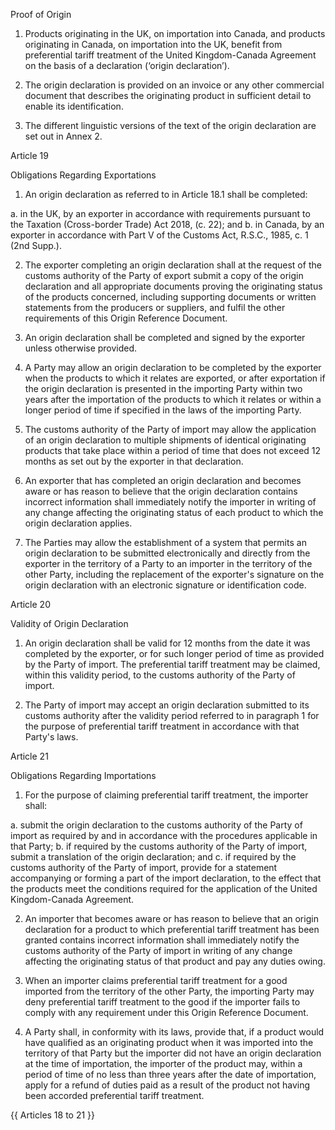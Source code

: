 Proof of Origin

1.	Products originating in the UK, on importation into Canada, and products originating in Canada, on importation into the UK, benefit from preferential tariff treatment of the United Kingdom-Canada Agreement on the basis of a declaration (‘origin declaration’).
2.	The origin declaration is provided on an invoice or any other commercial document that describes the originating product in sufficient detail to enable its identification.

3.	The different linguistic versions of the text of the origin declaration are set out in Annex 2.

Article 19

Obligations Regarding Exportations

1.	An origin declaration as referred to in Article 18.1 shall be completed:

a.	in the UK, by an exporter in accordance with requirements pursuant to the Taxation (Cross-border Trade) Act 2018, (c. 22); and
b.	in Canada, by an exporter in accordance with Part V of the Customs Act, R.S.C., 1985, c. 1 (2nd Supp.).

2.	The exporter completing an origin declaration shall at the request of the customs authority of the Party of export submit a copy of the origin declaration and all appropriate documents proving the originating status of the products concerned, including supporting documents or written statements from the producers or suppliers, and fulfil the other requirements of this Origin Reference Document.

3.	An origin declaration shall be completed and signed by the exporter unless otherwise provided.

4.	A Party may allow an origin declaration to be completed by the exporter when the products to which it relates are exported, or after exportation if the origin declaration is presented in the importing Party within two years after the importation of the products to which it relates or within a longer period of time if specified in the laws of the importing Party.

5.	The customs authority of the Party of import may allow the application of an origin declaration to multiple shipments of identical originating products that take place within a period of time that does not exceed 12 months as set out by the exporter in that declaration.

6.	An exporter that has completed an origin declaration and becomes aware or has reason to believe that the origin declaration contains incorrect information shall immediately notify the importer in writing of any change affecting the originating status of each product to which the origin declaration applies.

7.	The Parties may allow the establishment of a system that permits an origin declaration to be submitted electronically and directly from the exporter in the territory of a Party to an importer in the territory of the other Party, including the replacement of the exporter's signature on the origin declaration with an electronic signature or identification code.

Article 20

Validity of Origin Declaration

1.	An origin declaration shall be valid for 12 months from the date it was completed by the exporter, or for such longer period of time as provided by the Party of import. The preferential tariff treatment may be claimed, within this validity period, to the customs authority of the Party of import.

2.	The Party of import may accept an origin declaration submitted to its customs authority after the validity period referred to in paragraph 1 for the purpose of preferential tariff treatment in accordance with that Party's laws.

Article 21

Obligations Regarding Importations

1.	For the purpose of claiming preferential tariff treatment, the importer shall:

a.	submit the origin declaration to the customs authority of the Party of import as required by and in accordance with the procedures applicable in that Party;
b.	if required by the customs authority of the Party of import, submit a translation of the origin declaration; and
c.	if required by the customs authority of the Party of import, provide for a statement accompanying or forming a part of the import declaration, to the effect that the products meet the conditions required for the application of the United Kingdom-Canada Agreement.

2.	An importer that becomes aware or has reason to believe that an origin declaration for a product to which preferential tariff treatment has been granted contains incorrect information shall immediately notify the customs authority of the Party of import in writing of any change affecting the originating status of that product and pay any duties owing.

3.	When an importer claims preferential tariff treatment for a good imported from the territory of the other Party, the importing Party may deny preferential tariff treatment to the good if the importer fails to comply with any requirement under this Origin Reference Document.

4.	A Party shall, in conformity with its laws, provide that, if a product would have qualified as an originating product when it was imported into the territory of that Party but the importer did not have an origin declaration at the time of importation, the importer of the product may, within a period of time of no less than three years after the date of importation, apply for a refund of duties paid as a result of the product not having been accorded preferential tariff treatment.

{{ Articles 18 to 21 }}